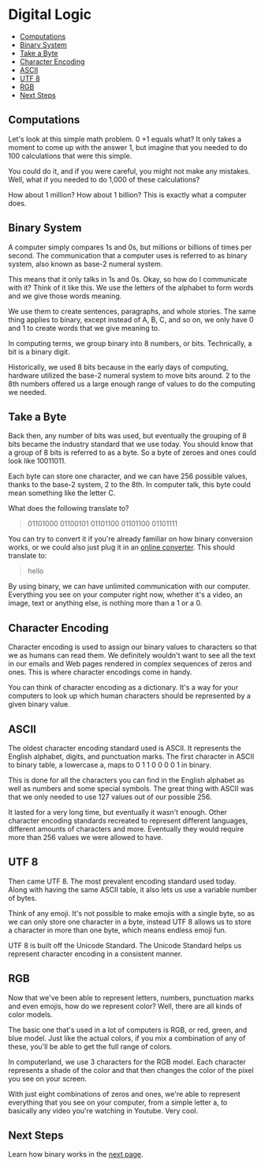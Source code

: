 
# Digital Logic 


- [Computations](#computations)
- [Binary System](#binary-system)
- [Take a Byte](#take-a-byte)
- [Character Encoding](#character-encoding)
- [ASCII](#ascii)
- [UTF 8](#utf-8)
- [RGB](#rgb)
- [Next Steps](#next-steps)


## Computations 

Let's look at this simple math problem. 0 +1 equals what? It only takes a moment to come up with the answer 1, but imagine that you needed to do 100 calculations that were this simple. 

You could do it, and if you were careful, you might not make any mistakes. Well, what if you needed to do 1,000 of these calculations? 

How about 1 million? How about 1 billion? This is exactly what a computer does. 

## Binary System 

A computer simply compares 1s and 0s, but millions or billions of times per second. The communication that a computer uses is referred to as binary system, also known as base-2 numeral system. 

This means that it only talks in 1s and 0s. Okay, so how do I communicate with it? Think of it like this. We use the letters of the alphabet to form words and we give those words meaning. 

We use them to create sentences, paragraphs, and whole stories. The same thing applies to binary, except instead of A, B, C, and so on, we only have 0 and 1 to create words that we give meaning to. 

In computing terms, we group binary into 8 numbers, or bits. Technically, a bit is a binary digit. 

Historically, we used 8 bits because in the early days of computing, hardware utilized the base-2 numeral system to move bits around. 2 to the 8th numbers offered us a large enough range of values to do the computing we needed. 

## Take a Byte 

Back then, any number of bits was used, but eventually the grouping of 8 bits became the industry standard that we use today. You should know that a group of 8 bits is referred to as a byte. So a byte of zeroes and ones could look like 10011011. 

Each byte can store one character, and we can have 256 possible values, thanks to the base-2 system, 2 to the 8th. In computer talk, this byte could mean something like the letter C.

What does the following translate to?

> 01101000  01100101  01101100  01101100   01101111

You can try to convert it if you're already familiar on how binary conversion works, or we could also just plug it in an [online converter](https://www.rapidtables.com/convert/number/binary-to-ascii.html). This should translate to:

> hello 

By using binary, we can have unlimited communication with our computer. Everything you see on your computer right now, whether it's a video, an image, text or anything else, is nothing more than a 1 or a 0. 

## Character Encoding 

Character encoding is used to assign our binary values to characters so that we as humans can read them. We definitely wouldn't want to see all the text in our emails and Web pages rendered in complex sequences of zeros and ones. This is where character encodings come in handy. 

You can think of character encoding as a dictionary. It's a way for your computers to look up which human characters should be represented by a given binary value. 


## ASCII 

The oldest character encoding standard used is ASCII. It represents the English alphabet, digits, and punctuation marks. The first character in ASCII to binary table, a lowercase a, maps to 0 1 1 0 0 0 0 1 in binary. 

This is done for all the characters you can find in the English alphabet as well as numbers and some special symbols. The great thing with ASCII was that we only needed to use 127 values out of our possible 256. 

It lasted for a very long time, but eventually it wasn't enough. Other character encoding standards recreated to represent different languages, different amounts of characters and more. Eventually they would require more than 256 values we were allowed to have. 

## UTF 8 

Then came UTF 8. The most prevalent encoding standard used today. Along with having the same ASCII table, it also lets us use a variable number of bytes. 

Think of any emoji. It's not possible to make emojis with a single byte, so as we can only store one character in a byte, instead UTF 8 allows us to store a character in more than one byte, which means endless emoji fun. 

UTF 8 is built off the Unicode Standard. The Unicode Standard helps us represent character encoding in a consistent manner. 

## RGB 

Now that we've been able to represent letters, numbers, punctuation marks and even emojis, how do we represent color? Well, there are all kinds of color models. 

The basic one that's used in a lot of computers is RGB, or red, green, and blue model. Just like the actual colors, if you mix a combination of any of these, you'll be able to get the full range of colors. 

In computerland, we use 3 characters for the RGB model. Each character represents a shade of the color and that then changes the color of the pixel you see on your screen. 

With just eight combinations of zeros and ones, we're able to represent everything that you see on your computer, from a simple letter a, to basically any video you're watching in Youtube. Very cool. 


## Next Steps 

Learn how binary works in the [next page](025-Binary.md).
